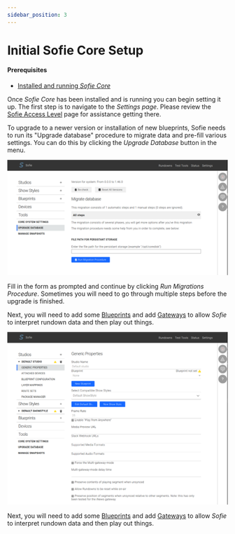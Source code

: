 ```yaml
---
sidebar_position: 3
---
```


# Initial Sofie Core Setup

#### Prerequisites

- [Installed and running _Sofie&nbsp;Core_](installing-sofie-server-core.md)

Once _Sofie&nbsp;Core_ has been installed and is running you can begin setting it up. The first step is to navigate to the _Settings page_. Please review the [Sofie Access Level](../features/access-levels.md) page for assistance getting there.

To upgrade to a newer version or installation of new blueprints, Sofie needs to run its "Upgrade database" procedure to migrate data and pre-fill various settings. You can do this by clicking the _Upgrade Database_ button in the menu.

![Update Database Section of the Settings Page](/img/docs/getting-started/settings-page-full-update-db-r47.png)

Fill in the form as prompted and continue by clicking _Run Migrations Procedure_. Sometimes you will need to go through multiple steps before the upgrade is finished.

Next, you will need to add some [Blueprints](installing-blueprints.md) and add [Gateways](installing-a-gateway/intro.md) to allow _Sofie_ to interpret rundown data and then play out things.

![Initial Studio Settings Page](/img/docs/getting-started/settings-page-initial-studio.png)

Next, you will need to add some [Blueprints](installing-blueprints) and add [Gateways](installing-a-gateway/intro) to allow _Sofie_ to interpret rundown data and then play out things.

